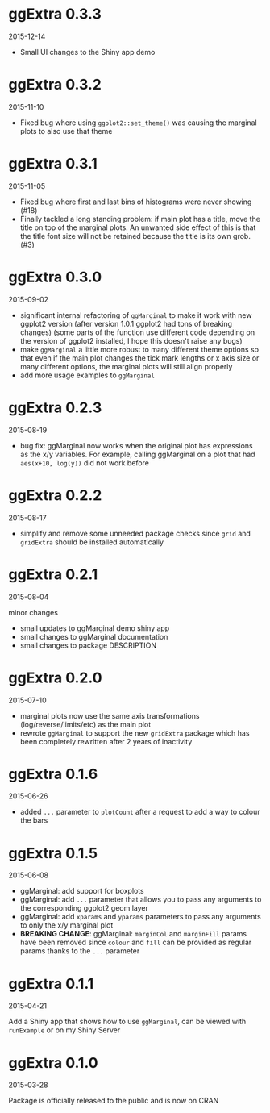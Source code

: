 # ggExtra 0.3.3

2015-12-14

- Small UI changes to the Shiny app demo

# ggExtra 0.3.2

2015-11-10

- Fixed bug where using `ggplot2::set_theme()` was causing the marginal plots to also use that theme

# ggExtra 0.3.1

2015-11-05

- Fixed bug where first and last bins of histograms were never showing (#18)  
- Finally tackled a long standing problem: if main plot has a title,  move the title on top of the marginal plots. An unwanted side effect of this is that the title font size will not be retained because the title is its own grob. (#3)

# ggExtra 0.3.0

2015-09-02

- significant internal refactoring of `ggMarginal` to make it work with new ggplot2 version (after version 1.0.1 ggplot2 had tons of breaking changes) (some parts of the function use different code depending on the version of ggplot2 installed, I hope this doesn't raise any bugs)
- make `ggMarginal` a little more robust to many different theme options so that even if the main plot changes the tick mark lengths or x axis size or many different options, the marginal plots will still align properly
- add more usage examples to `ggMarginal`

# ggExtra 0.2.3

2015-08-19

- bug fix: ggMarginal now works when the original plot has expressions as the x/y variables. For example, calling ggMarginal on a plot that had `aes(x+10, log(y))` did not work before

# ggExtra 0.2.2

2015-08-17

- simplify and remove some unneeded package checks since `grid` and `gridExtra` should be installed automatically

# ggExtra 0.2.1

2015-08-04

minor changes
- small updates to ggMarginal demo shiny app
- small changes to ggMarginal documentation
- small changes to package DESCRIPTION 

# ggExtra 0.2.0

2015-07-10

- marginal plots now use the same axis transformations (log/reverse/limits/etc) as the main plot
- rewrote `ggMarginal` to support the new `gridExtra` package which has been completely rewritten after 2 years of inactivity

# ggExtra 0.1.6

2015-06-26

- added `...` parameter to `plotCount` after a request to add a way to colour the bars

# ggExtra 0.1.5

2015-06-08

- ggMarginal: add support for boxplots  
- ggMarginal: add `...` parameter that allows you to pass any arguments to the
corresponding ggplot2 geom layer  
- ggMarginal: add `xparams` and `yparams` parameters to pass any arguments
to only the x/y marginal plot
- **BREAKING CHANGE**: ggMarginal: `marginCol` and `marginFill` params have been
removed since `colour` and `fill` can be provided as regular params thanks
to the `...` parameter

# ggExtra 0.1.1

2015-04-21

Add a Shiny app that shows how to use `ggMarginal`, can be viewed with
`runExample` or on my Shiny Server



# ggExtra 0.1.0

2015-03-28

Package is officially released to the public and is now on CRAN
